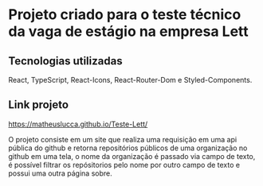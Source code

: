 # Projeto criado para o teste técnico da vaga de estágio na empresa Lett 

## Tecnologias utilizadas
React, TypeScript, React-Icons, React-Router-Dom e Styled-Components.

## Link projeto
https://matheuslucca.github.io/Teste-Lett/

O projeto consiste em um site que realiza uma requisição em uma api pública do github e retorna repositórios públicos de uma organização no github em uma tela, o nome da organização é passado via campo de texto, é possível filtrar os repósitorios pelo nome por outro campo de texto e possui uma outra página sobre.


